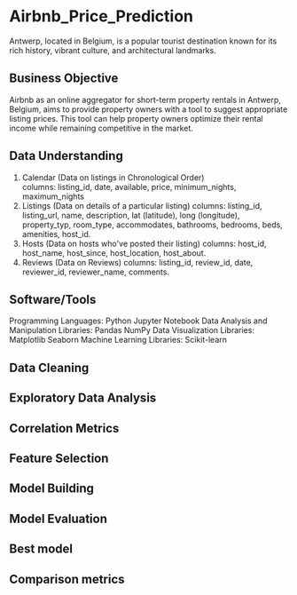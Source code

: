 # Airbnb_Price_Prediction

Antwerp, located in Belgium, is a popular tourist destination known for its rich history, vibrant culture, and architectural landmarks.

## Business Objective
Airbnb as an online aggregator for short-term property rentals in Antwerp, Belgium, aims to provide property owners with a tool to suggest appropriate listing prices. This tool can help property owners optimize their rental income while remaining competitive in the market.

## Data Understanding
1. Calendar (Data on listings in Chronological Order)  
   columns: listing_id, date,  available, price, minimum_nights, maximum_nights 
2. Listings (Data on details of a particular listing) 
   columns: listing_id, listing_url, name, description, lat (latitude), long (longitude), property_typ, room_type, accommodates, bathrooms, bedrooms, beds, amenities, host_id.
3. Hosts (Data on hosts who've posted their listing) 
   columns: host_id, host_name, host_since, host_location, host_about. 
4. Reviews (Data on Reviews) 
   columns: listing_id, review_id, date, reviewer_id, reviewer_name, comments.
   
## Software/Tools
Programming Languages: Python
Jupyter Notebook
Data Analysis and Manipulation Libraries:
Pandas
NumPy
Data Visualization Libraries:
Matplotlib
Seaborn
Machine Learning Libraries:
Scikit-learn

## Data Cleaning
## Exploratory Data Analysis
## Correlation Metrics
## Feature Selection 
## Model Building
## Model Evaluation
## Best model
## Comparison metrics






